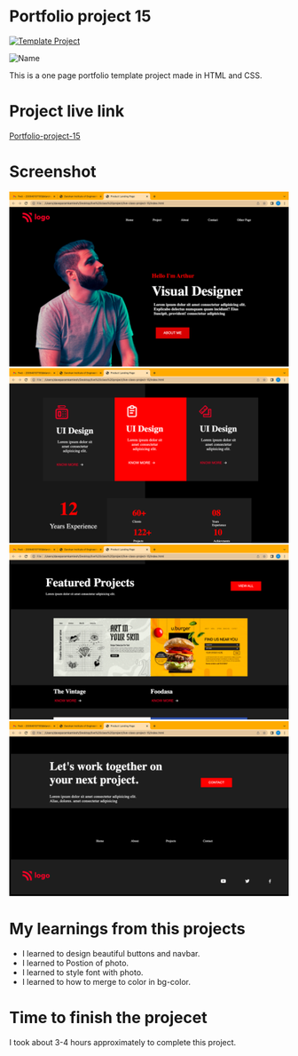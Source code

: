 # Portfolio project 15

[![Template Project](https://img.shields.io/badge/Technologies%20-HTML%2FCSS-brightgreen)](http://www.gnu.org/licenses/agpl-3.0)

![Name](https://img.shields.io/badge/Param-Dave-success)

This is a one page portfolio template project made in HTML and CSS.

# Project live link

[Portfolio-project-15](https://cool-piroshki-607188.netlify.app)

# Screenshot
![Screenshot](./15.1.png)
![Screenshot](./15.2.png)
![Screenshot](./15.3.png)
![Screenshot](./15.4.png)


# My learnings from this projects

- I learned to design beautiful buttons and navbar.
- I learned to Postion of photo.
- I learned to style font with photo.
- I learned to how to merge to color in bg-color.



# Time to finish the projecet

I took about 3-4 hours approximately to complete this project.

